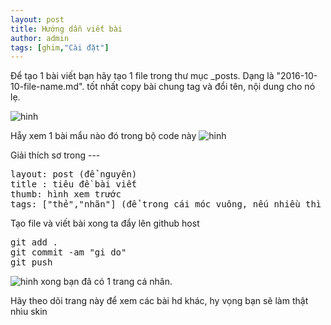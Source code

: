 ```yaml
---
layout: post
title: Hướng dẫn viết bài
author: admin
tags: [ghim,"Cài đặt"]
---
```


Để tạo 1 bài viết bạn hãy tạo 1 file trong thư mục _posts.
Dạng là "2016-10-10-file-name.md". tốt nhất copy bài chung tag và đổi tên, nội dung
cho nó lẹ.

![hinh]({{site.asseturl}}/hd-post/1.png)

Hẵy xem 1 bài mẩu nào đó trong bộ code này
![hinh]({{site.asseturl}}/hd-post/2.png)

Giải thích sơ trong ---
<pre>
layout: post (để nguyên)
title : tiêu đề bài viết
thumb: hình xem trước
tags: ["thẻ","nhãn"] (để trong cái móc vuông, nếu nhiều thì phẩy)
</pre>

Tạo file và viết bài xong ta đẩy lên github host
<pre>
git add .
git commit -am "gi do"
git push
</pre>
![hinh]({{site.asseturl}}/hd-post/3.png)
xong bạn đã có 1 trang cá nhân.

Hãy theo dõi trang này để xem các bài hd khác, hy vọng bạn sẽ làm thật nhìu skin
